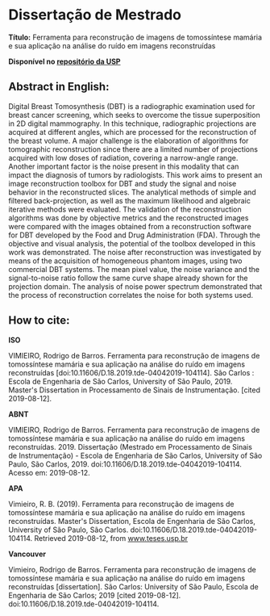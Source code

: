 # Dissertação de Mestrado

**Título:** Ferramenta para reconstrução de imagens de tomossíntese mamária e sua aplicação na análise do ruído em imagens reconstruídas

**Disponível no [repositório da USP]( http://www.teses.usp.br/teses/disponiveis/18/18152/tde-04042019-104114/en.php)**


## Abstract in English:

Digital Breast Tomosynthesis (DBT) is a radiographic examination used for breast cancer screening, which seeks to overcome the tissue superposition in 2D digital mammography. In this technique, radiographic projections are acquired at different angles, which are processed for the reconstruction of the breast volume. A major challenge is the elaboration of algorithms for tomographic reconstruction since there are a limited number of projections acquired with low doses of radiation, covering a narrow-angle range. Another important factor is the noise present in this modality that can impact the diagnosis of tumors by radiologists. This work aims to present an image reconstruction toolbox for DBT and study the signal and noise behavior in the reconstructed slices. The analytical methods of simple and filtered back-projection, as well as the maximum likelihood and algebraic iterative methods were evaluated. The validation of the reconstruction algorithms was done by objective metrics and the reconstructed images were compared with the images obtained from a reconstruction software for DBT developed by the Food and Drug Administration (FDA). Through the objective and visual analysis, the potential of the toolbox developed in this work was demonstrated. The noise after reconstruction was investigated by means of the acquisition of homogeneous phantom images, using two commercial DBT systems. The mean pixel value, the noise variance and the signal-to-noise ratio follow the same curve shape already shown for the projection domain. The analysis of noise power spectrum demonstrated that the process of reconstruction correlates the noise for both systems used.

## How to cite:

**ISO**

VIMIEIRO, Rodrigo de Barros. Ferramenta para reconstrução de imagens de tomossíntese mamária e sua aplicação na análise do ruído em imagens reconstruídas [doi:10.11606/D.18.2019.tde-04042019-104114]. São Carlos : Escola de Engenharia de São Carlos, University of São Paulo, 2019. Master's Dissertation in Processamento de Sinais de Instrumentação. [cited 2019-08-12].

**ABNT**

VIMIEIRO, Rodrigo de Barros. Ferramenta para reconstrução de imagens de tomossíntese mamária e sua aplicação na análise do ruído em imagens reconstruídas. 2019. Dissertação (Mestrado em Processamento de Sinais de Instrumentação) - Escola de Engenharia de São Carlos, University of São Paulo, São Carlos, 2019. doi:10.11606/D.18.2019.tde-04042019-104114. Acesso em: 2019-08-12.

**APA**

Vimieiro, R. B. (2019). Ferramenta para reconstrução de imagens de tomossíntese mamária e sua aplicação na análise do ruído em imagens reconstruídas. Master's Dissertation, Escola de Engenharia de São Carlos, University of São Paulo, São Carlos. doi:10.11606/D.18.2019.tde-04042019-104114. Retrieved 2019-08-12, from www.teses.usp.br

**Vancouver**

Vimieiro, Rodrigo de Barros. Ferramenta para reconstrução de imagens de tomossíntese mamária e sua aplicação na análise do ruído em imagens reconstruídas [dissertation]. São Carlos: University of São Paulo, Escola de Engenharia de São Carlos; 2019 [cited 2019-08-12]. doi:10.11606/D.18.2019.tde-04042019-104114.
